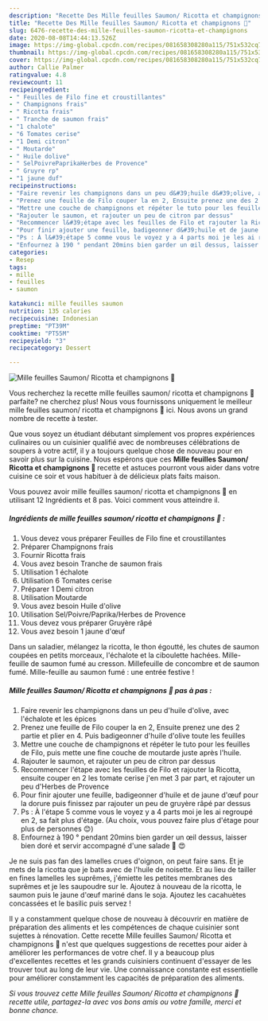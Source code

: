 ```yaml
---
description: "Recette Des Mille feuilles Saumon/ Ricotta et champignons 🍄"
title: "Recette Des Mille feuilles Saumon/ Ricotta et champignons 🍄"
slug: 6476-recette-des-mille-feuilles-saumon-ricotta-et-champignons
date: 2020-08-08T14:44:13.526Z
image: https://img-global.cpcdn.com/recipes/081658308280a115/751x532cq70/mille-feuilles-saumon-ricotta-et-champignons-🍄-photo-principale-de-la-recette.jpg
thumbnail: https://img-global.cpcdn.com/recipes/081658308280a115/751x532cq70/mille-feuilles-saumon-ricotta-et-champignons-🍄-photo-principale-de-la-recette.jpg
cover: https://img-global.cpcdn.com/recipes/081658308280a115/751x532cq70/mille-feuilles-saumon-ricotta-et-champignons-🍄-photo-principale-de-la-recette.jpg
author: Callie Palmer
ratingvalue: 4.8
reviewcount: 11
recipeingredient:
- " Feuilles de Filo fine et croustillantes"
- " Champignons frais"
- " Ricotta frais"
- " Tranche de saumon frais"
- "1 chalote"
- "6 Tomates cerise"
- "1 Demi citron"
- " Moutarde"
- " Huile dolive"
- " SelPoivrePaprikaHerbes de Provence"
- " Gruyre rp"
- "1 jaune duf"
recipeinstructions:
- "Faire revenir les champignons dans un peu d&#39;huile d&#39;olive, avec l&#39;échalote et les épices"
- "Prenez une feuille de Filo couper la en 2, Ensuite prenez une des 2 partie et plier en 4. Puis badigeonner d&#39;huile d&#39;olive toute les feuilles"
- "Mettre une couche de champignons et répéter le tuto pour les feuilles de Filo, puis mette une fine couche de moutarde juste après l&#39;huile."
- "Rajouter le saumon, et rajouter un peu de citron par dessus"
- "Recommencer l&#39;étape avec les feuilles de Filo et rajouter la Ricotta, ensuite couper en 2 les tomate cerise j&#39;en met 3 par part, et rajouter un peu d&#39;Herbes de Provence"
- "Pour finir ajouter une feuille, badigeonner d&#39;huile et de jaune d&#39;œuf pour la dorure puis finissez par rajouter un peu de gruyère râpé par dessus"
- "Ps : À l&#39;étape 5 comme vous le voyez y a 4 parts moi je les ai regroupé en 2, sa fait plus d&#39;étage. (Au choix, vous pouvez faire plus d&#39;étage pour plus de personnes 😊)"
- "Enfournez à 190 ° pendant 20mins bien garder un œil dessus, laisser bien doré et servir accompagné d&#39;une salade 🥗 😍"
categories:
- Resep
tags:
- mille
- feuilles
- saumon

katakunci: mille feuilles saumon 
nutrition: 135 calories
recipecuisine: Indonesian
preptime: "PT39M"
cooktime: "PT55M"
recipeyield: "3"
recipecategory: Dessert

---
```



![Mille feuilles Saumon/ Ricotta et champignons 🍄](https://img-global.cpcdn.com/recipes/081658308280a115/751x532cq70/mille-feuilles-saumon-ricotta-et-champignons-🍄-photo-principale-de-la-recette.jpg)

Vous recherchez la recette mille feuilles saumon/ ricotta et champignons 🍄 parfaite? ne cherchez plus! Nous vous fournissons uniquement le meilleur mille feuilles saumon/ ricotta et champignons 🍄 ici. Nous avons un grand nombre de recette à tester.

Que vous soyez un étudiant débutant simplement vos propres expériences culinaires ou un cuisinier qualifié avec de nombreuses célébrations de soupers à votre actif, il y a toujours quelque chose de nouveau pour en savoir plus sur la cuisine. Nous espérons que ces <strong> Mille feuilles Saumon/ Ricotta et champignons 🍄 </strong> recette et astuces pourront vous aider dans votre cuisine ce soir et vous habituer à de délicieux plats faits maison.

<!--inarticleads1-->

Vous pouvez avoir mille feuilles saumon/ ricotta et champignons 🍄 en utilisant 12 Ingrédients et 8 pas. Voici comment vous atteindre il.

##### Ingrédients de mille feuilles saumon/ ricotta et champignons 🍄 :

1. Vous devez vous préparer  Feuilles de Filo fine et croustillantes
1. Préparer  Champignons frais
1. Fournir  Ricotta frais
1. Vous avez besoin  Tranche de saumon frais
1. Utilisation 1 échalote
1. Utilisation 6 Tomates cerise
1. Préparer 1 Demi citron
1. Utilisation  Moutarde
1. Vous avez besoin  Huile d&#39;olive
1. Utilisation  Sel/Poivre/Paprika/Herbes de Provence
1. Vous devez vous préparer  Gruyère râpé
1. Vous avez besoin 1 jaune d&#39;œuf


Dans un saladier, mélangez la ricotta, le thon égoutté, les chutes de saumon coupées en petits morceaux, l&#39;échalote et la ciboulette hachées. Mille-feuille de saumon fumé au cresson. Millefeuille de concombre et de saumon fumé. Mille-feuille au saumon fumé : une entrée festive ! 

<!--inarticleads2-->

##### Mille feuilles Saumon/ Ricotta et champignons 🍄 pas à pas :

1. Faire revenir les champignons dans un peu d&#39;huile d&#39;olive, avec l&#39;échalote et les épices
1. Prenez une feuille de Filo couper la en 2, Ensuite prenez une des 2 partie et plier en 4. Puis badigeonner d&#39;huile d&#39;olive toute les feuilles
1. Mettre une couche de champignons et répéter le tuto pour les feuilles de Filo, puis mette une fine couche de moutarde juste après l&#39;huile.
1. Rajouter le saumon, et rajouter un peu de citron par dessus
1. Recommencer l&#39;étape avec les feuilles de Filo et rajouter la Ricotta, ensuite couper en 2 les tomate cerise j&#39;en met 3 par part, et rajouter un peu d&#39;Herbes de Provence
1. Pour finir ajouter une feuille, badigeonner d&#39;huile et de jaune d&#39;œuf pour la dorure puis finissez par rajouter un peu de gruyère râpé par dessus
1. Ps : À l&#39;étape 5 comme vous le voyez y a 4 parts moi je les ai regroupé en 2, sa fait plus d&#39;étage. (Au choix, vous pouvez faire plus d&#39;étage pour plus de personnes 😊)
1. Enfournez à 190 ° pendant 20mins bien garder un œil dessus, laisser bien doré et servir accompagné d&#39;une salade 🥗 😍


Je ne suis pas fan des lamelles crues d&#39;oignon, on peut faire sans. Et je mets de la ricotta que je bats avec de l&#39;huile de noisette. Et au lieu de tailler en fines lamelles les suprêmes, j&#39;émiette les petites membranes des suprêmes et je les saupoudre sur le. Ajoutez à nouveau de la ricotta, le saumon puis le jaune d&#39;œuf mariné dans le soja. Ajoutez les cacahuètes concassées et le basilic puis servez ! 

<!--inarticleads1-->

<p>
Il y a constamment quelque chose de nouveau à découvrir en matière de préparation des aliments et les compétences de chaque cuisinier sont sujettes à rénovation. Cette recette Mille feuilles Saumon/ Ricotta et champignons 🍄 n'est que quelques suggestions de recettes pour aider à améliorer les performances de votre chef. Il y a beaucoup plus d'excellentes recettes et les grands cuisiniers continuent d'essayer de les trouver tout au long de leur vie. Une connaissance constante est essentielle pour améliorer constamment les capacités de préparation des aliments.
</p>

<p>
<i>Si vous trouvez cette Mille feuilles Saumon/ Ricotta et champignons 🍄 recette utile, partagez-la avec vos bons amis ou votre famille, merci et bonne chance.</i>
</p>
